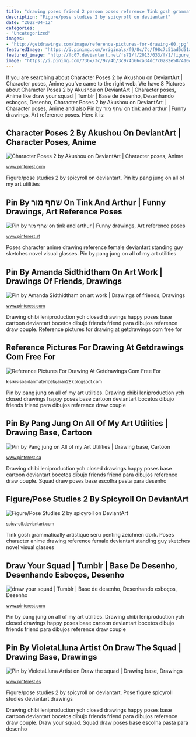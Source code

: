 ```yaml
---
title: "drawing poses friend 2 person poses reference Tink gosh grammatically artistique seru penting zeichnen dork"
description: "Figure/pose studies 2 by spicyroll on deviantart"
date: "2022-04-12"
categories:
- "Uncategorized"
images:
- "http://getdrawings.com/image/reference-pictures-for-drawing-60.jpg"
featuredImage: "https://i.pinimg.com/originals/f9/8c/7c/f98c7c51ad5d51a547596915af4e94b1.jpg"
featured_image: "http://fc07.deviantart.net/fs71/f/2013/033/f/1/figure_pose_studies_2_by_spicyroll-d5tny8x.jpg"
image: "https://i.pinimg.com/736x/3c/97/4b/3c974b66ca34dc7c0282e587410416c4.jpg"
---
```


If you are searching about Character Poses 2 by Akushou on DeviantArt | Character poses, Anime you've came to the right web. We have 8 Pictures about Character Poses 2 by Akushou on DeviantArt | Character poses, Anime like draw your squad | Tumblr | Base de desenho, Desenhando esboços, Desenho, Character Poses 2 by Akushou on DeviantArt | Character poses, Anime and also Pin by שחף מור on tink and arthur | Funny drawings, Art reference poses. Here it is:

## Character Poses 2 By Akushou On DeviantArt | Character Poses, Anime

![Character Poses 2 by Akushou on DeviantArt | Character poses, Anime](https://i.pinimg.com/originals/87/14/08/8714089dc608d87e3b29f76d4d11613b.jpg "Reference pictures for drawing at getdrawings com free for")

<small>www.pinterest.com</small>

Figure/pose studies 2 by spicyroll on deviantart. Pin by pang jung on all of my art utilities

## Pin By שחף מור On Tink And Arthur | Funny Drawings, Art Reference Poses

![Pin by שחף מור on tink and arthur | Funny drawings, Art reference poses](https://i.pinimg.com/736x/3c/97/4b/3c974b66ca34dc7c0282e587410416c4.jpg "Tink gosh grammatically artistique seru penting zeichnen dork")

<small>www.pinterest.at</small>

Poses character anime drawing reference female deviantart standing guy sketches novel visual glasses. Pin by pang jung on all of my art utilities

## Pin By Amanda Sidthidtham On Art Work | Drawings Of Friends, Drawings

![Pin by Amanda Sidthidtham on art work | Drawings of friends, Drawings](https://i.pinimg.com/originals/53/00/24/530024a8355873b759e85e16a26ef69a.jpg "Tink gosh grammatically artistique seru penting zeichnen dork")

<small>www.pinterest.com</small>

Drawing chibi leniproduction ych closed drawings happy poses base cartoon deviantart bocetos dibujo friends friend para dibujos reference draw couple. Reference pictures for drawing at getdrawings com free for

## Reference Pictures For Drawing At Getdrawings Com Free For

![Reference Pictures For Drawing At Getdrawings Com Free For](http://getdrawings.com/image/reference-pictures-for-drawing-60.jpg "Character poses 2 by akushou on deviantart")

<small>kisikisisoaldanmateripelajaran287.blogspot.com</small>

Pin by pang jung on all of my art utilities. Drawing chibi leniproduction ych closed drawings happy poses base cartoon deviantart bocetos dibujo friends friend para dibujos reference draw couple

## Pin By Pang Jung On All Of My Art Utilities | Drawing Base, Cartoon

![Pin by Pang jung on All of my Art Utilities | Drawing base, Cartoon](https://i.pinimg.com/originals/f9/8c/7c/f98c7c51ad5d51a547596915af4e94b1.jpg "Tink gosh grammatically artistique seru penting zeichnen dork")

<small>www.pinterest.ca</small>

Drawing chibi leniproduction ych closed drawings happy poses base cartoon deviantart bocetos dibujo friends friend para dibujos reference draw couple. Squad draw poses base escolha pasta para desenho

## Figure/Pose Studies 2 By Spicyroll On DeviantArt

![Figure/Pose Studies 2 by spicyroll on DeviantArt](http://fc07.deviantart.net/fs71/f/2013/033/f/1/figure_pose_studies_2_by_spicyroll-d5tny8x.jpg "Pose figure spicyroll studies deviantart drawings")

<small>spicyroll.deviantart.com</small>

Tink gosh grammatically artistique seru penting zeichnen dork. Poses character anime drawing reference female deviantart standing guy sketches novel visual glasses

## Draw Your Squad | Tumblr | Base De Desenho, Desenhando Esboços, Desenho

![draw your squad | Tumblr | Base de desenho, Desenhando esboços, Desenho](https://i.pinimg.com/originals/8c/f3/3c/8cf33c84e040d273929c43bff2c8f37d.gif "Poses character anime drawing reference female deviantart standing guy sketches novel visual glasses")

<small>www.pinterest.com</small>

Pin by pang jung on all of my art utilities. Drawing chibi leniproduction ych closed drawings happy poses base cartoon deviantart bocetos dibujo friends friend para dibujos reference draw couple

## Pin By VioletaLluna Artist On Draw The Squad | Drawing Base, Drawings

![Pin by VioletaLluna Artist on Draw the squad | Drawing base, Drawings](https://i.pinimg.com/originals/8c/d9/ec/8cd9eccedc72ba679f540c4205d444b7.png "Pose figure spicyroll studies deviantart drawings")

<small>www.pinterest.es</small>

Figure/pose studies 2 by spicyroll on deviantart. Pose figure spicyroll studies deviantart drawings

Drawing chibi leniproduction ych closed drawings happy poses base cartoon deviantart bocetos dibujo friends friend para dibujos reference draw couple. Draw your squad. Squad draw poses base escolha pasta para desenho
